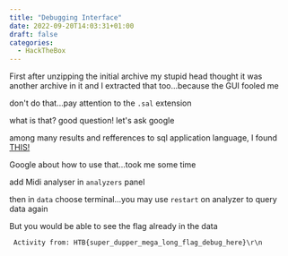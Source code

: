 ```yaml
---
title: "Debugging Interface"
date: 2022-09-20T14:03:31+01:00
draft: false
categories:
  - HackTheBox
---
```


First after unzipping the initial archive my stupid head thought it was another archive in it and I extracted that too...because the GUI fooled me

don't do that...pay attention to the `.sal` extension

what is that? good question! let's ask google

among many results and refferences to sql application language, I found [THIS!](https://discuss.saleae.com/t/utilities-for-sal-files/725)

Google about how to use that...took me some time

add Midi analyser in `analyzers` panel

then in `data` choose terminal...you may use `restart` on analyzer to query data again

But you would be able to see the flag already in the data

```text
 Activity from: HTB{super_dupper_mega_long_flag_debug_here}\r\n
```
